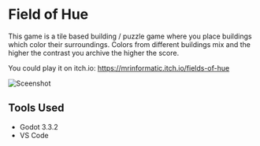 # Field of Hue

This game is a tile based building / puzzle game where you place buildings which color their surroundings. Colors from different buildings mix and the higher the contrast you archive the higher the score.

You could play it on itch.io: https://mrinformatic.itch.io/fields-of-hue

![Sceenshot](./Screenshots/Sceenshot.png)

## Tools Used

- Godot 3.3.2
- VS Code